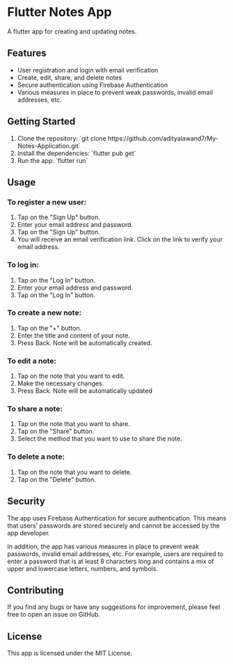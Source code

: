 
<body>
  <h1>Flutter Notes App</h1>

  <p>A flutter app for creating and updating notes. </p>

  <h2>Features</h2>

  <ul>
    <li>User registration and login with email verification</li>
    <li>Create, edit, share, and delete notes</li>
    <li>Secure authentication using Firebase Authentication</li>
    <li>Various measures in place to prevent weak passwords, invalid email addresses, etc.</li>
  </ul>
  
  <h2>Getting Started</h2>

  <ol>
    <li>Clone the repository: `git clone https://github.com/adityalawand7/My-Notes-Application.git`</li>
    <li>Install the dependencies: `flutter pub get`</li>
    <li>Run the app: `flutter run`</li>
  </ol>

  <h2>Usage</h2>

  <h3>To register a new user:</h3>

  <ol>
    <li>Tap on the "Sign Up" button.</li>
    <li>Enter your email address and password.</li>
    <li>Tap on the "Sign Up" button.</li>
    <li>You will receive an email verification link. Click on the link to verify your email address.</li>
  </ol>

  <h3>To log in:</h3>

  <ol>
    <li>Tap on the "Log In" button.</li>
    <li>Enter your email address and password.</li>
    <li>Tap on the "Log In" button.</li>
  </ol>

  <h3>To create a new note:</h3>

  <ol>
    <li>Tap on the "+" button.</li>
    <li>Enter the title and content of your note.</li>
    <li>Press Back. Note will be automatically created.</li>
  </ol>

  <h3>To edit a note:</h3>

  <ol>
    <li>Tap on the note that you want to edit.</li>
    <li>Make the necessary changes.</li>
    <li>Press Back. Note will be automatically updated</li>
  </ol>

  <h3>To share a note:</h3>

  <ol>
    <li>Tap on the note that you want to share.</li>
    <li>Tap on the "Share" button.</li>
    <li>Select the method that you want to use to share the note.</li>
  </ol>

  <h3>To delete a note:</h3>

  <ol>
    <li>Tap on the note that you want to delete.</li>
    <li>Tap on the "Delete" button.</li>
  </ol>

  <h2>Security</h2>

  <p>The app uses Firebase Authentication for secure authentication. This means that users' passwords are stored securely and cannot be accessed by the app developer.</p>

  <p>In addition, the app has various measures in place to prevent weak passwords, invalid email addresses, etc. For example, users are required to enter a password that is at least 8 characters long and contains a mix of upper and lowercase letters, numbers, and symbols.</p>

  <h2>Contributing</h2>

  <p>If you find any bugs or have any suggestions for improvement, please feel free to open an issue on GitHub.</p>

  <h2>License</h2>

  <p>This app is licensed under the MIT License.</p>

